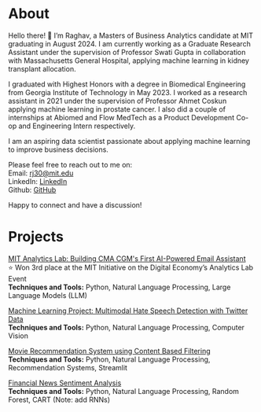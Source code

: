 # About

Hello there! 👋 I’m Raghav, a Masters of Business Analytics candidate at MIT graduating in August 2024. I am currently working as a Graduate Research Assistant under the supervision of Professor Swati Gupta in collaboration with Massachusetts General Hospital, applying machine learning in kidney transplant allocation.

I graduated with Highest Honors with a degree in Biomedical Engineering from Georgia Institute of Technology in May 2023. I worked as a research assistant in 2021 under the supervision of Professor Ahmet Coskun applying machine learning in prostate cancer. I also did a couple of internships at Abiomed and Flow MedTech as a Product Development Co-op and Engineering Intern respectively.

I am an aspiring data scientist passionate about applying machine learning to improve business decisions.

Please feel free to reach out to me on:<br>
Email: rj30@mit.edu<br>
LinkedIn: [LinkedIn](https://www.linkedin.com/in/rrmj/)<br>
Github: [GitHub](https://github.com/raghavmanoharanjayanthi30)<br>

Happy to connect and have a discussion!

# Projects
[MIT Analytics Lab: Building CMA CGM's First AI-Powered Email Assistant](alab.md) <br>
⭐ Won 3rd place at the MIT Initiative on the Digital Economy’s Analytics Lab Event <br>
**Techniques and Tools:** Python, Natural Language Processing, Large Language Models (LLM)

[Machine Learning Project: Multimodal Hate Speech Detection with Twitter Data](https://github.com/raghavmanoharanjayanthi30/Multimodal-Hate-Speech-Detection/blob/main/README.md) <br>
**Techniques and Tools:** Python, Natural Language Processing, Computer Vision

[Movie Recommendation System using Content Based Filtering](https://github.com/raghavmanoharanjayanthi30/Movie-Recommendation-System/blob/main/README.md) <br>
**Techniques and Tools:** Python, Natural Language Processing, Recommendation Systems, Streamlit

[Financial News Sentiment Analysis](https://github.com/raghavmanoharanjayanthi30/Sentiment-Analysis-Financial-News) <br>
**Techniques and Tools:** Python, Natural Language Processing, Random Forest, CART (Note: add RNNs)







